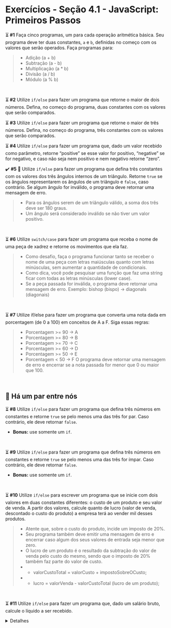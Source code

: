 # Exercícios - Seção 4.1 - JavaScript: Primeiros Passos

:hourglass_flowing_sand: **#1** Faça cinco programas, um para cada operação aritmética básica. Seu programa deve ter duas constantes, `a` e `b`, definidas no começo com os valores que serão operados. Faça programas para:
>- Adição (a + b)
>- Subtração (a - b)
>- Multiplicação (a * b)
>- Divisão (a / b)
>- Módulo (a % b)

<br>

:hourglass_flowing_sand: **#2** Utilize `if/else` para fazer um programa que retorne o maior de dois números. Defina, no começo do programa, duas constantes com os valores que serão comparados.

:hourglass_flowing_sand: **#3** Utilize `if/else` para fazer um programa que retorne o maior de três números. Defina, no começo do programa, três constantes com os valores que serão comparados.

:hourglass_flowing_sand: **#4** Utilize `if/else` para fazer um programa que, dado um valor recebido como parâmetro, retorne “positive” se esse valor for positivo, “negative” se for negativo, e caso não seja nem positivo e nem negativo retorne “zero”.

:heavy_check_mark: **#5** :rocket: Utilize `if/else` para fazer um programa que defina três constantes com os valores dos três ângulos internos de um triângulo. Retorne `true` se os ângulos representarem os ângulos de um triângulo e `false`, caso contrário. Se algum ângulo for inválido, o programa deve retornar uma mensagem de erro.
>- Para os ângulos serem de um triângulo válido, a soma dos três deve ser 180 graus.
>- Um ângulo será considerado inválido se não tiver um valor positivo.

<br>

:hourglass_flowing_sand: **#6** Utilize `switch/case` para fazer um programa que receba o nome de uma peça de xadrez e retorne os movimentos que ela faz.
>- Como desafio, faça o programa funcionar tanto se receber o nome de uma peça com letras maiúsculas quanto com letras minúsculas, sem aumentar a quantidade de condicionais.
>- Como dica, você pode pesquisar uma função que faz uma string ficar com todas as letras minúsculas (lower case).
>- Se a peça passada for inválida, o programa deve retornar uma mensagem de erro.
>Exemplo: bishop (bispo) -> diagonals (diagonais)

<br>

:hourglass_flowing_sand: **#7** Utilize if/else para fazer um programa que converta uma nota dada em porcentagem (de 0 a 100) em conceitos de A a F. Siga essas regras:
>- Porcentagem >= 90 -> A
>- Porcentagem >= 80 -> B
>- Porcentagem >= 70 -> C
>- Porcentagem >= 60 -> D
>- Porcentagem >= 50 -> E
>- Porcentagem < 50 -> F
>O programa deve retornar uma mensagem de erro e encerrar se a nota passada for menor que 0 ou maior que 100.

<br>

## :rocket: Há um par entre nós
:hourglass_flowing_sand: **#8** Utilize `if/else` para fazer um programa que defina três números em constantes e retorne `true` se pelo menos uma das três for par. Caso contrário, ele deve retornar `false`.
- **Bonus:** use somente um `if`.
<br>

:hourglass_flowing_sand: **#9** Utilize `if/else` para fazer um programa que defina três números em constantes e retorne `true` se pelo menos uma das três for ímpar. Caso contrário, ele deve retornar `false`.
- **Bonus:** use somente um `if`.
<br>

:hourglass_flowing_sand: **#10** Utilize `if/else` para escrever um programa que se inicie com dois valores em duas constantes diferentes: o custo de um produto e seu valor de venda. A partir dos valores, calcule quanto de lucro (valor de venda, descontado o custo do produto) a empresa terá ao vender mil desses produtos.
>- Atente que, sobre o custo do produto, incide um imposto de 20%.
>- Seu programa também deve emitir uma mensagem de erro e encerrar caso algum dos seus valores de entrada seja menor que zero.
>- O lucro de um produto é o resultado da subtração do valor de venda pelo custo do mesmo, sendo que o imposto de 20% também faz parte do valor de custo.
>- - valorCustoTotal = valorCusto + impostoSobreOCusto;
>- - lucro = valorVenda - valorCustoTotal (lucro de um produto);

<br>

:hourglass_flowing_sand: **#11** Utilize `if/else` para fazer um programa que, dado um salário bruto, calcule o líquido a ser recebido.
<details>
  <summary>Detalhes</summary>
  Uma pessoa que trabalha de carteira assinada no Brasil tem descontados de seu salário bruto o INSS e o IR.
  - A notação para um salário de R$1500,10, por exemplo, deve ser 1500.10. Para as faixas de impostos, use as seguintes referências:

  >**INSS (Instituto Nacional do Seguro Social)**
  >- Salário bruto até R$ 1.556,94: alíquota de 8%
  >- Salário bruto de R$ 1.556,95 a R$ 2.594,92: alíquota de 9%
  >- Salário bruto de R$ 2.594,93 a R$ 5.189,82: alíquota de 11%
  >- Salário bruto acima de R$ 5.189,82: alíquota máxima de R$ 570,88
  
  >**IR (Imposto de Renda)**
  >- Até R$ 1.903,98: isento de imposto de renda
  >- De R$ 1.903,99 a 2.826,65: alíquota de 7,5% e parcela de R$ 142,80 a deduzir do imposto
  >- De R$ 2.826,66 a R$ 3.751,05: alíquota de 15% e parcela de R$ 354,80 a deduzir do imposto
  >- De R$ 3.751,06 a R$ 4.664,68: alíquota de 22,5% e parcela de R$ 636,13 a deduzir do imposto
  >- Acima de R$ 4.664,68: alíquota de 27,5% e parcela de R$ 869,36 a deduzir do imposto.  


<br>

  **Exemplo:** Uma pessoa possui o salário bruto de R$ 3.000,00. O cálculo será:
  >O salário bruto está entre R$ 2.594,93 e R$ 5.189,82, então sua alíquota para INSS é de 11%. O INSS será 11% de R$ 3.000, ou seja, R$ 330,00.
  >Para descobrir o salário-base, subtraia do salário bruto a alíquota do INSS: R$ 3.000,00 - R$ 330,00 = R$ 2.670,00.
  >Para pegar o valor do IR, temos um salário (já deduzido o INSS) entre R$ 1.903,99 e 2.826,65, sendo a alíquota, então, de 7.5%, com parcela de R$ 142,80 a deduzir do imposto. Assim, temos:
  >- R$ 2.670,00: salário com INSS já deduzido;
  >- 7.5%: alíquota de imposto de renda;
  >- R$ 142,80 parcela a se deduzir do imposto.
  >Fazendo a conta, temos: (7,5% de R$ 2.670,00) - R$ 142,80 = R$ 57,45
  >O último cálculo para conseguir o salário líquido é R$ 2.670,00 - R$ 57,45 (salário-base - valor IR) = R$ 2.612,55.
  
  Resultado: R$ 2.612,55.
</details>